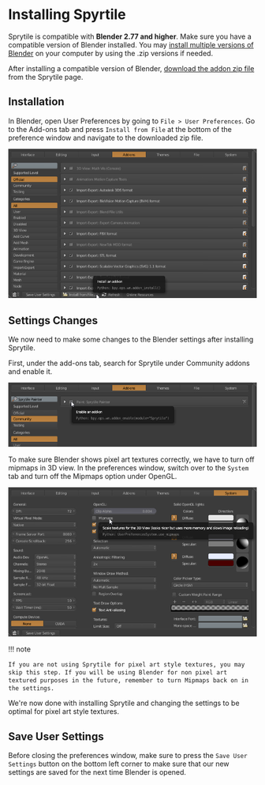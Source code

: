 # Installing Spyrtile

Sprytile is compatible with **Blender 2.77 and higher**. Make sure you have a compatible version of Blender installed. You may [install multiple versions of Blender](https://blenderartists.org/forum/showthread.php?353193-Installing-multiple-version-of-blender) on your computer by using the .zip versions if needed.

After installing a compatible version of Blender, [download the addon zip file](http://itch.sprytile.xyz) from the Sprytile page.

## Installation

In Blender, open User Preferences by going to `File > User Preferences`. Go to the Add-ons tab and press  `Install from File` at the bottom of the preference window and navigate to the downloaded zip file.

![Install Addon](../img/install-addon.png)

## Settings Changes

We now need to make some changes to the Blender settings after installing Sprytile.

First, under the add-ons tab, search for Sprytile under Community addons and enable it.

![Enable Addon](../img/enable-addon.png)

To make sure Blender shows pixel art textures correctly, we have to turn off mipmaps in 3D view. In the preferences window, switch over to the `System` tab and turn off the Mipmaps option under OpenGL.

![Preferences Mipmaps](../img/prefs-mipmap.png)

!!! note

	If you are not using Sprytile for pixel art style textures, you may skip this step. If you will be using Blender for non pixel art textured purposes in the future, remember to turn Mipmaps back on in the settings.

We're now done with installing Sprytile and changing the settings to be optimal for pixel art style textures.

## Save User Settings

Before closing the preferences window, make sure to press the `Save User Settings` button on the bottom left corner to make sure that our new settings are saved for the next time Blender is opened.

